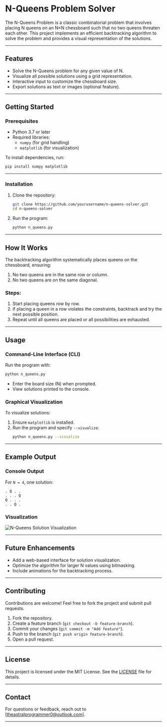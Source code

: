 # **N-Queens Problem Solver**

The N-Queens Problem is a classic combinatorial problem that involves placing N queens on an N×N chessboard such that no two queens threaten each other. This project implements an efficient backtracking algorithm to solve the problem and provides a visual representation of the solutions.

---

## **Features**
- Solve the N-Queens problem for any given value of N.
- Visualize all possible solutions using a grid representation.
- Interactive input to customize the chessboard size.
- Export solutions as text or images (optional feature).

---

## **Getting Started**

### **Prerequisites**
- Python 3.7 or later
- Required libraries:
  - `numpy` (for grid handling)
  - `matplotlib` (for visualization)

To install dependencies, run:
```bash
pip install numpy matplotlib
```

---

### **Installation**
1. Clone the repository:
   ```bash
   git clone https://github.com/yourusername/n-queens-solver.git
   cd n-queens-solver
   ```
2. Run the program:
   ```bash
   python n_queens.py
   ```

---

## **How It Works**

The backtracking algorithm systematically places queens on the chessboard, ensuring:
1. No two queens are in the same row or column.
2. No two queens are on the same diagonal.

### **Steps:**
1. Start placing queens row by row.
2. If placing a queen in a row violates the constraints, backtrack and try the next possible position.
3. Repeat until all queens are placed or all possibilities are exhausted.

---

## **Usage**

### **Command-Line Interface (CLI)**
Run the program with:
```bash
python n_queens.py
```
- Enter the board size (N) when prompted.
- View solutions printed to the console.

### **Graphical Visualization**
To visualize solutions:
1. Ensure `matplotlib` is installed.
2. Run the program and specify `--visualize`:
   ```bash
   python n_queens.py --visualize
   ```

---

## **Example Output**

### **Console Output**
For `N = 4`, one solution:
```
. Q . .
. . . Q
Q . . .
. . Q .
```

### **Visualization**
![N-Queens Solution Visualization](visuals/example_output.png)

---

## **Future Enhancements**
- Add a web-based interface for solution visualization.
- Optimize the algorithm for larger N values using bitmasking.
- Include animations for the backtracking process.

---

## **Contributing**
Contributions are welcome! Feel free to fork the project and submit pull requests.

1. Fork the repository.
2. Create a feature branch (`git checkout -b feature-branch`).
3. Commit your changes (`git commit -m "Add feature"`).
4. Push to the branch (`git push origin feature-branch`).
5. Open a pull request.

---

## **License**
This project is licensed under the MIT License. See the [LICENSE](LICENSE) file for details.

---

## **Contact**
For questions or feedback, reach out to [theastralprogrammer0@outlook.com].

---
